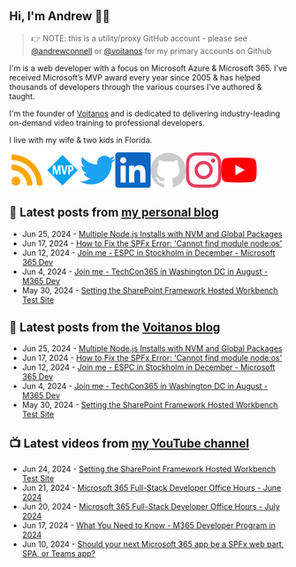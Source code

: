 ## Hi, I'm Andrew 👋🏼

> 👉 NOTE: this is a utility/proxy GitHub account - please see [@andrewconnell](/andrewconnell) or [@voitanos](/voitanos) for my primary accounts on Github

I'm is a web developer with a focus on Microsoft Azure & Microsoft 365. I've received Microsoft’s MVP award every year since 2005 & has helped thousands of developers through the various courses I've authored & taught.

I'm the founder of [Voitanos](https://www.voitanos.io) and is dedicated to delivering industry-leading on-demand video training to professional developers.

I live with my wife & two kids in Florida.

[![](./images/rss.svg)](https://www.andrewconnell.com)[![](./images/mvp.svg)](https://mvp.microsoft.com/en-us/PublicProfile/21083?fullName=Andrew%20Connell)[![](./images/twitter.svg)](https://www.twitter.com/andrewconnell)[![](./images/linkedin.svg)](https://www.linkedin.com/in/andrewconnell)[![](./images/github.svg)](https://www.github.com/andrewconnell)[![](./images/instagram.svg)](https://www.instagram.com/andrewconnell1)[![](./images/youtube.svg)](https://www.youtube.com/voitanosio)

## 📘 Latest posts from [my personal blog](https://www.andrewconnell.com)
<!-- MYBLOG-POST-LIST:START -->
- Jun 25, 2024 - [Multiple Node.js Installs with NVM and Global Packages](https://www.voitanos.io/blog/multiple-node-installs-nvm-global-packages/?utm_medium=rss&utm_source=andrewconnell.com)
- Jun 17, 2024 - [How to Fix the SPFx Error: &#39;Cannot find module node:os&#39;](https://www.voitanos.io/blog/fix-spfx-eror-cannot-find-module/?utm_medium=rss&utm_source=andrewconnell.com)
- Jun 12, 2024 - [Join me - ESPC in Stockholm in December - Microsoft 365 Dev](https://www.voitanos.io/blog/joinme-espc-stockholm-2024/?utm_medium=rss&utm_source=andrewconnell.com)
- Jun 4, 2024 - [Join me - TechCon365 in Washington DC in August - M365 Dev](https://www.voitanos.io/blog/joinme-techcon365-washingtondc-2024/?utm_medium=rss&utm_source=andrewconnell.com)
- May 30, 2024 - [Setting the SharePoint Framework Hosted Workbench Test Site](https://www.voitanos.io/blog/set-spfx-hosted-workbench-test-site/?utm_medium=rss&utm_source=andrewconnell.com)<!-- MYBLOG-POST-LIST:END -->

## 📙 Latest posts from the [Voitanos blog](https://www.voitanos.io/blog)
<!-- VOITANOSBLOG-POST-LIST:START -->
- Jun 25, 2024 - [Multiple Node.js Installs with NVM and Global Packages](https://www.voitanos.io/blog/multiple-node-installs-nvm-global-packages/?utm_medium=rss&utm_source=voitanos.io)
- Jun 17, 2024 - [How to Fix the SPFx Error: &#39;Cannot find module node:os&#39;](https://www.voitanos.io/blog/fix-spfx-eror-cannot-find-module/?utm_medium=rss&utm_source=voitanos.io)
- Jun 12, 2024 - [Join me - ESPC in Stockholm in December - Microsoft 365 Dev](https://www.voitanos.io/blog/joinme-espc-stockholm-2024/?utm_medium=rss&utm_source=voitanos.io)
- Jun 4, 2024 - [Join me - TechCon365 in Washington DC in August - M365 Dev](https://www.voitanos.io/blog/joinme-techcon365-washingtondc-2024/?utm_medium=rss&utm_source=voitanos.io)
- May 30, 2024 - [Setting the SharePoint Framework Hosted Workbench Test Site](https://www.voitanos.io/blog/set-spfx-hosted-workbench-test-site/?utm_medium=rss&utm_source=voitanos.io)<!-- VOITANOSBLOG-POST-LIST:END -->

## 📺 Latest videos from [my YouTube channel](https://www.youtube.com/voitanosio)
<!-- VOITANOSYOUTUBE-POST-LIST:START -->
- Jun 24, 2024 - [Setting the SharePoint Framework Hosted Workbench Test Site](https://www.youtube.com/watch?v=zgkqeByllp4)
- Jun 21, 2024 - [Microsoft 365 Full-Stack Developer Office Hours - June 2024](https://www.youtube.com/watch?v=rAVxxPlvBw0)
- Jun 20, 2024 - [Microsoft 365 Full-Stack Developer Office Hours - July 2024](https://www.youtube.com/watch?v=ITsrpeAua2g)
- Jun 17, 2024 - [What You Need to Know - M365 Developer Program in 2024](https://www.youtube.com/watch?v=Iq1cnXZW08I)
- Jun 10, 2024 - [Should your next Microsoft 365 app be a SPFx web part, SPA, or Teams app?](https://www.youtube.com/watch?v=CdlFs7CITyE)<!-- VOITANOSYOUTUBE-POST-LIST:END -->

